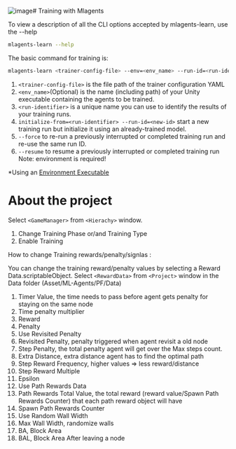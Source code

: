 ![image](https://github.com/ChristosKrilisDev/ml-agents-thesis-project/assets/60070820/0255e5b0-d1a5-4341-9474-5d62ea7746a7)# Training with Mlagents

  
To view a description of all the CLI options accepted by mlagents-learn, use the --help
```sh
mlagents-learn --help
```
The basic command for training is:
```sh
mlagents-learn <trainer-config-file> --env=<env_name> --run-id=<run-identifier>
```
1. ``<trainer-config-file>`` is the file path of the trainer configuration YAML
2. ``<env_name>``(Optional) is the name (including path) of your Unity executable containing the agents to be trained.
3. ``<run-identifier>`` is a unique name you can use to identify the results of your training runs.
4. ``initialize-from=<run-identifier> --run-id=<new-id>`` start a new training run but initialize it using an already-trained model.
5. ``--force`` to re-run a previously interrupted or completed training run and re-use the same run ID.
6. ``--resume`` to resume a previously interrupted or completed training run
Note: environment is required!

*Using an [Environment Executable](https://github.com/Unity-Technologies/ml-agents/blob/main/docs/Learning-Environment-Executable.md)


# About the project


Select ``<GameManager>`` from ``<Hierachy>`` window.
  1. Change Training Phase or/and Training Type
  2. Enable Training


How to change Training rewards/penalty/signlas :

You can change the training reward/penalty values by selecting a Reward Data.scriptableObject.
Select ``<RewardData>`` from ``<Project>`` window in the Data folder (Asset/ML-Agents/PF/Data)
  1. Timer Value, the time needs to pass before agent gets penalty for staying on the same node
  2. Time penalty multiplier
  3. Reward
  4. Penalty
  5. Use Revisited Penalty
  6. Revisited Penalty, penalty triggered when agent revisit a old node
  7. Step Penalty, the total penalty agent will get over the Max steps count.
  8. Extra Distance, extra distance agent has to find the optimal path
  9. Step Reward Frequency, higher values => less reward/distance
  10. Step Reward Multiple
  11. Epsilon
  12. Use Path Rewards Data
  13. Path Rewards Total Value, the total reward (reward value/Spawn Path Rewards Counter) that each path reward object will have
  14. Spawn Path Rewards Counter
  15. Use Random Wall Width
  16. Max Wall Width, randomize walls
  17. BA, Block Area
  18. BAL, Block Area After leaving a node
